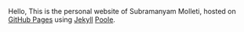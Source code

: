 Hello, This is the personal website of Subramanyam Molleti, hosted on [GitHub Pages](http://pages.github.com) using [Jekyll](http://jekyllrb.com/) [Poole](https://github.com/poole/poole). 
